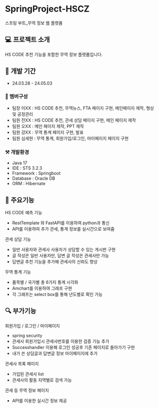 # SpringProject-HSCZ
스프링 부트_무역 정보 웹 플랫폼

## 💻 프로젝트 소개
HS CODE 추천 기능을 포함한 무역 정보 플랫폼입니다.

## 🐎 개발 기간
* 24.03.28 - 24.05.03

### 🐤 멤버구성
* 팀장 이XX : HS CODE 추천, 무역뉴스, FTA 페이지 구현, 메인페이지 제작, 형상 및 공정관리
* 팀원 전XX : HS CODE 추천, 관세 상담 페이지 구현, 메인 페이지 제작
* 팀원 오XX : 메인 페이지 제작, PPT 제작
* 팀원 강XX : 무역 통계 페이지 구현, 발표
* 팀원 심세현 : 무역 통계, 회원가입/로그인, 마이페이지 페이지 구현

### ⚒ 개발환경
* Java 17
* IDE : STS 3.2.3
* Framework : Springboot
* Database : Oracle DB
* ORM : Hibernate

## 📌 주요기능
HS CODE 예측 기능
* RestTemplate 와 FastAPI를 이용하여 python과 통신
* API를 이용하여 추가 관세, 통계 정보를 실시간으로 보여줌

관세 상담 기능
* 일반 사용자와 관세사 사용자가 상담할 수 있는 게시판 구현
* 글 작성은 일반 사용자만, 답변 글 작성은 관세사만 가능
* 답변글 추천 기능을 추가해 관세사의 신뢰도 향상

무역 통계 기능
* 품목별 / 국가별 총 6가지 통계 시각화
* Amchart를 이용하여 그래프 구현
* 각 그래프는 select box를 통해 년도별로 확인 가능

## 🔍 부가기능
회원가입 / 로그인 / 마이페이지
* spring security
* 관세사 회원가입시 관세사번호를 이용한 검증 기능 추가
* Successhandler 이용해 로그인 성공후 기존 페이지로 돌아가기 구현
* 내가 쓴 상담글과 답변글 정보 마이페이지에 추가

관세사 목록 페이지
* 가입된 관세사 list
* 관세사의 활동 지역별로 검색 가능

관세 등 무역 정보 페이지
* API를 이용한 실시간 정보 제공




